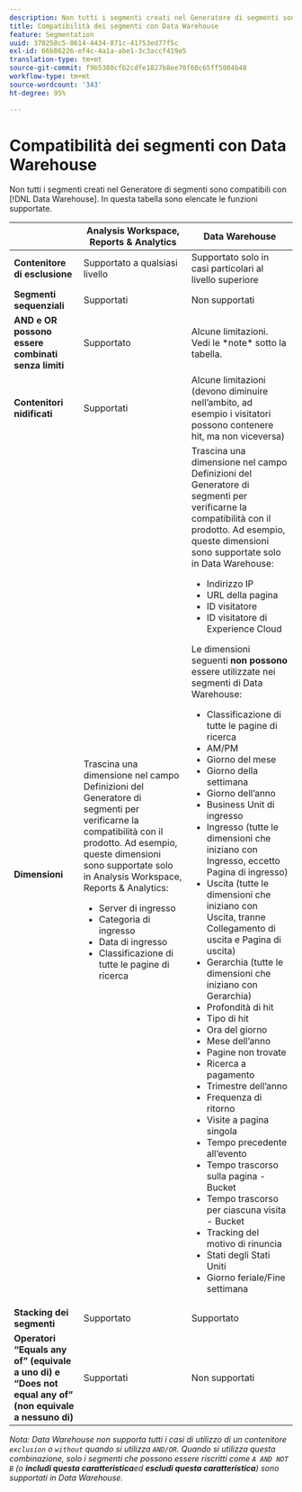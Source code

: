 ```yaml
---
description: Non tutti i segmenti creati nel Generatore di segmenti sono compatibili con Data Warehouse. In questa tabella sono elencate le funzioni supportate.
title: Compatibilità dei segmenti con Data Warehouse
feature: Segmentation
uuid: 370258c5-8614-4434-871c-41753ed77f5c
exl-id: 66b86226-ef4c-4a1a-abe1-3c3accf419e5
translation-type: tm+mt
source-git-commit: f9b5380cfb2cdfe1827b8ee70f60c65ff5004b48
workflow-type: tm+mt
source-wordcount: '343'
ht-degree: 95%

---
```


# Compatibilità dei segmenti con Data Warehouse

Non tutti i segmenti creati nel Generatore di segmenti sono compatibili con [!DNL Data Warehouse]. In questa tabella sono elencate le funzioni supportate.

<table> 
 <thead> 
  <tr> 
   <th> </th> 
   <th> Analysis Workspace, Reports &amp; Analytics </th> 
   <th> Data Warehouse </th> 
  </tr> 
 </thead>
 <tbody> 
  <tr> 
   <td > <b>Contenitore di esclusione</b> </td> 
   <td> Supportato a qualsiasi livello </td> 
   <td> Supportato solo in casi particolari al livello superiore </td> 
  </tr> 
  <tr> 
   <td> <b>Segmenti sequenziali</b> </td> 
   <td> Supportati </td> 
   <td> Non supportati </td> 
  </tr> 
  <tr> 
   <td> <b>AND e OR possono essere combinati senza limiti</b> </td> 
   <td> Supportato </td> 
   <td> Alcune limitazioni. Vedi le *note* sotto la tabella. </td> 
  </tr> 
  <tr> 
   <td> <b>Contenitori nidificati</b> </td> 
   <td> Supportati </td> 
   <td> Alcune limitazioni (devono diminuire nell’ambito, ad esempio i visitatori possono contenere hit, ma non viceversa) </td> 
  </tr> 
  <tr> 
   <td> <b>Dimensioni</b> </td> 
   <td>Trascina una dimensione nel campo <span class="uicontrol">Definizioni</span> del Generatore di segmenti per verificarne la compatibilità con il prodotto. Ad esempio, queste dimensioni sono supportate solo in Analysis Workspace, Reports &amp; Analytics: 
    <ul> 
     <li>Server di ingresso </li> 
     <li>Categoria di ingresso </li> 
     <li>Data di ingresso </li> 
     <li>Classificazione di tutte le pagine di ricerca </li> 
    </ul> </td> 
   <td> Trascina una dimensione nel campo <span class="uicontrol">Definizioni</span> del Generatore di segmenti per verificarne la compatibilità con il prodotto. Ad esempio, queste dimensioni sono supportate solo in Data Warehouse: 
    <ul> 
     <li>Indirizzo IP </li> 
     <li>URL della pagina </li> 
     <li>ID visitatore </li> 
     <li>ID visitatore di Experience Cloud </li> 
    </ul> <p>Le dimensioni seguenti <b>non possono</b> essere utilizzate nei segmenti di Data Warehouse: </p> 
    <ul> 
     <li>Classificazione di tutte le pagine di ricerca </li> 
     <li>AM/PM </li> 
     <li>Giorno del mese </li> 
     <li>Giorno della settimana </li> 
     <li>Giorno dell’anno </li> 
     <li>Business Unit di ingresso </li> 
     <li>Ingresso (tutte le dimensioni che iniziano con Ingresso, eccetto Pagina di ingresso) </li> 
     <li>Uscita (tutte le dimensioni che iniziano con Uscita, tranne Collegamento di uscita e Pagina di uscita) </li> 
     <li>Gerarchia (tutte le dimensioni che iniziano con Gerarchia) </li> 
     <li>Profondità di hit </li> 
     <li>Tipo di hit </li> 
     <li>Ora del giorno </li> 
     <li>Mese dell’anno </li> 
     <li>Pagine non trovate </li> 
     <li>Ricerca a pagamento </li> 
     <li>Trimestre dell’anno </li> 
     <li>Frequenza di ritorno </li> 
     <li>Visite a pagina singola </li> 
     <li>Tempo precedente all’evento </li> 
     <li>Tempo trascorso sulla pagina - Bucket </li> 
     <li>Tempo trascorso per ciascuna visita - Bucket </li> 
     <li>Tracking del motivo di rinuncia </li> 
     <li>Stati degli Stati Uniti </li> 
     <li>Giorno feriale/Fine settimana </li> 
    </ul> </td> 
  </tr> 
  <tr> 
   <td> <b>Stacking dei segmenti</b> </td> 
   <td> Supportato </td> 
   <td> Supportato </td> 
  </tr>
  <tr>
    <td><b>Operatori “Equals any of” (equivale a uno di) e “Does not equal any of” (non equivale a nessuno di)</b></td>
    <td>Supportati</td>
    <td>Non supportati</td>
  </tr>
 </tbody> 
</table>

*Nota: Data Warehouse non supporta tutti i casi di utilizzo di un contenitore `exclusion` o `without` quando si utilizza `AND/OR`. Quando si utilizza questa combinazione, solo i segmenti che possono essere riscritti come `A AND NOT B` (o **includi questa caratteristica**ed **escludi questa caratteristica**) sono supportati in Data Warehouse.*
